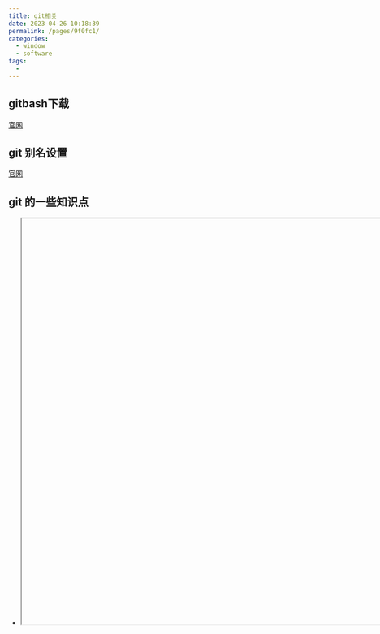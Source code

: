 ```yaml
---
title: git相关
date: 2023-04-26 10:18:39
permalink: /pages/9f0fc1/
categories:
  - window
  - software
tags:
  - 
---
```

## gitbash下载

[官网](https://git-scm.com/downloads)

## git 别名设置

[官网](https://www.liaoxuefeng.com/wiki/896043488029600/898732837407424)

## git 的一些知识点
* <iframe width="1200" height="800" :src="$withBase('/pdf/git 的一些知识点.pdf')" />